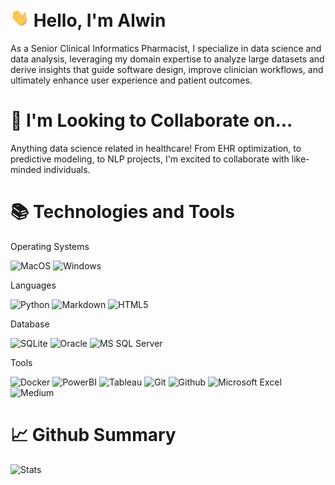 # <img src="wave.gif" width="30px"> Hello, I'm Alwin 

As a Senior Clinical Informatics Pharmacist, I specialize in data science and data analysis, leveraging my domain expertise to analyze large datasets and derive insights that guide software design, improve clinician workflows, and ultimately enhance user experience and patient outcomes.

# 🤝 I'm Looking to Collaborate on...

Anything data science related in healthcare! From EHR optimization, to predictive modeling, to NLP projects, I'm excited to collaborate with like-minded individuals.

# 📚 Technologies and Tools

Operating Systems  

![MacOS](https://img.shields.io/badge/mac%20os-000000?style=for-the-badge&logo=apple&logoColor=white)
![Windows](https://img.shields.io/badge/Windows-0078D6?style=for-the-badge&logo=windows&logoColor=white)

Languages

![Python](https://img.shields.io/badge/python-3670A0?style=for-the-badge&logo=python&logoColor=ffdd54)
![Markdown](https://img.shields.io/badge/markdown-%23000000.svg?style=for-the-badge&logo=markdown&logoColor=white)
![HTML5](https://img.shields.io/badge/html5-%23E34F26.svg?style=for-the-badge&logo=html5&logoColor=white)

Database

![SQLite](https://img.shields.io/badge/SQLite-07405E?style=for-the-badge&logo=sqlite&logoColor=white)
![Oracle](https://img.shields.io/badge/Oracle-F80000?style=for-the-badge&logo=oracle&logoColor=black)
![MS SQL Server](https://img.shields.io/badge/Microsoft%20SQL%20Server-CC2927?style=for-the-badge&logo=microsoft%20sql%20server&logoColor=white)


Tools

![Docker](https://img.shields.io/badge/docker-%230db7ed.svg?style=for-the-badge&logo=docker&logoColor=white)
![PowerBI](https://img.shields.io/badge/power_bi-F2C811?style=for-the-badge&logo=powerbi&logoColor=black)
![Tableau](https://img.shields.io/badge/Tableau-E97627?style=for-the-badge&logo=Tableau&logoColor=white)
![Git](https://img.shields.io/badge/GIT-E44C30?style=for-the-badge&logo=git&logoColor=white)
![Github](https://img.shields.io/badge/GitHub-100000?style=for-the-badge&logo=github&logoColor=white)
![Microsoft Excel](https://img.shields.io/badge/Microsoft_Excel-217346?style=for-the-badge&logo=microsoft-excel&logoColor=white)
![Medium](https://img.shields.io/badge/Medium-12100E?style=for-the-badge&logo=medium&logoColor=white)

# 📈 Github Summary
![Stats](http://github-profile-summary-cards.vercel.app/api/cards/stats?username=alwinraju&theme=dark)

